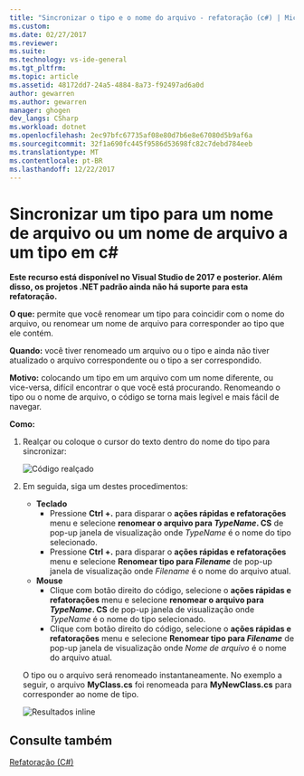 ```yaml
---
title: "Sincronizar o tipo e o nome do arquivo - refatoração (c#) | Microsoft Docs"
ms.custom: 
ms.date: 02/27/2017
ms.reviewer: 
ms.suite: 
ms.technology: vs-ide-general
ms.tgt_pltfrm: 
ms.topic: article
ms.assetid: 48172dd7-24a5-4884-8a73-f92497ad6a0d
author: gewarren
ms.author: gewarren
manager: ghogen
dev_langs: CSharp
ms.workload: dotnet
ms.openlocfilehash: 2ec97bfc67735af08e80d7b6e8e67080d5b9af6a
ms.sourcegitcommit: 32f1a690fc445f9586d53698fc82c7debd784eeb
ms.translationtype: MT
ms.contentlocale: pt-BR
ms.lasthandoff: 12/22/2017
---
```

# <a name="sync-a-type-to-a-filename-or-a-filename-to-a-type-in-c"></a>Sincronizar um tipo para um nome de arquivo ou um nome de arquivo a um tipo em c# #

<!-- VERSIONLESS -->
**Este recurso está disponível no Visual Studio de 2017 e posterior.  Além disso, os projetos .NET padrão ainda não há suporte para esta refatoração.**

**O que:** permite que você renomear um tipo para coincidir com o nome do arquivo, ou renomear um nome de arquivo para corresponder ao tipo que ele contém.

**Quando:** você tiver renomeado um arquivo ou o tipo e ainda não tiver atualizado o arquivo correspondente ou o tipo a ser correspondido. 

**Motivo:** colocando um tipo em um arquivo com um nome diferente, ou vice-versa, difícil encontrar o que você está procurando.  Renomeando o tipo ou o nome de arquivo, o código se torna mais legível e mais fácil de navegar.

**Como:**

1. Realçar ou coloque o cursor do texto dentro do nome do tipo para sincronizar:

   ![Código realçado](media/synctype_highlight.png)

1. Em seguida, siga um destes procedimentos:
   * **Teclado**
     * Pressione **Ctrl +.** para disparar o **ações rápidas e refatorações** menu e selecione **renomear o arquivo para *TypeName*. CS** de pop-up janela de visualização onde *TypeName* é o nome do tipo selecionado.
     * Pressione **Ctrl +.** para disparar o **ações rápidas e refatorações** menu e selecione **Renomear tipo para _Filename_**  de pop-up janela de visualização onde *Filename* é o nome do arquivo atual.
   * **Mouse**
     * Clique com botão direito do código, selecione o **ações rápidas e refatorações** menu e selecione **renomear o arquivo para *TypeName*. CS** de pop-up janela de visualização onde *TypeName* é o nome do tipo selecionado.
     * Clique com botão direito do código, selecione o **ações rápidas e refatorações** menu e selecione **Renomear tipo para _Filename_**  de pop-up janela de visualização onde  *Nome de arquivo* é o nome do arquivo atual.

   O tipo ou o arquivo será renomeado instantaneamente.  No exemplo a seguir, o arquivo **MyClass.cs** foi renomeada para **MyNewClass.cs** para corresponder ao nome de tipo.

   ![Resultados inline](media/synctype_result.png)

## <a name="see-also"></a>Consulte também  
[Refatoração (C#)](../refactoring-csharp.md)

